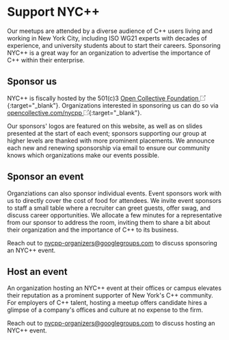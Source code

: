 # Support NYC++
Our meetups are attended by a diverse audience of C++ users living and working
in New York City, including ISO WG21 experts with decades of experience, and
university students about to start their careers. Sponsoring NYC++ is a great
way for an organization to advertise the importance of C++ within their
enterprise.

## Sponsor us
NYC++ is fiscally hosted by the 501(c)3 [Open Collective Foundation
<img src="/redirect-icon.png" width=12em/>](
https://opencollective.com/foundation){:target="\_blank"}. Organizations
interested in sponsoring us can do so via [opencollective.com/nycpp
<img src="/redirect-icon.png" width=12em/>](
https://opencollective.com/nycpp){:target="\_blank"}.

Our sponsors' logos are featured on this website, as well as on slides presented
at the start of each event; sponsors supporting our group at higher levels are
thanked with more prominent placements. We announce each new and renewing
sponsorship via email to ensure our community knows which organizations make our
events possible.

## Sponsor an event
Organziations can also sponsor individual events. Event sponsors work with us to
directly cover the cost of food for attendees. We invite event sponsors to staff
a small table where a recruiter can greet guests, offer swag, and discuss career
opportunities. We allocate a few minutes for a representative from our sponsor
to address the room, inviting them to share a bit about their organization and
the importance of C++ to its business.

Reach out to [nycpp-organizers@googlegroups.com](
mailto:nycpp-organizers@googlegroups.com) to discuss sponsoring an NYC++ event.


## Host an event
An organization hosting an NYC++ event at their offices or campus elevates their
reputation as a prominent supporter of New York's C++ community. For employers
of C++ talent, hosting a meetup offers candidate hires a glimpse of a company's
offices and culture at no expense to the firm.

Reach out to [nycpp-organizers@googlegroups.com](
mailto:nycpp-organizers@googlegroups.com) to discuss hosting an NYC++ event.
